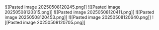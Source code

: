 ![[Pasted image 20250508120245.png]]
![[Pasted image 20250508120315.png]]
![[Pasted image 20250508120411.png]]
![[Pasted image 20250508120453.png]]
![[Pasted image 20250508120640.png]]
![[Pasted image 20250508120705.png]]

